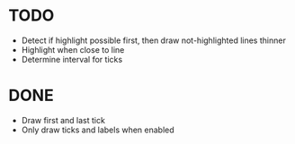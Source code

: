 # TODO

- Detect if highlight possible first, then draw not-highlighted lines thinner
- Highlight when close to line
- Determine interval for ticks

# DONE
- Draw first and last tick
- Only draw ticks and labels when enabled
